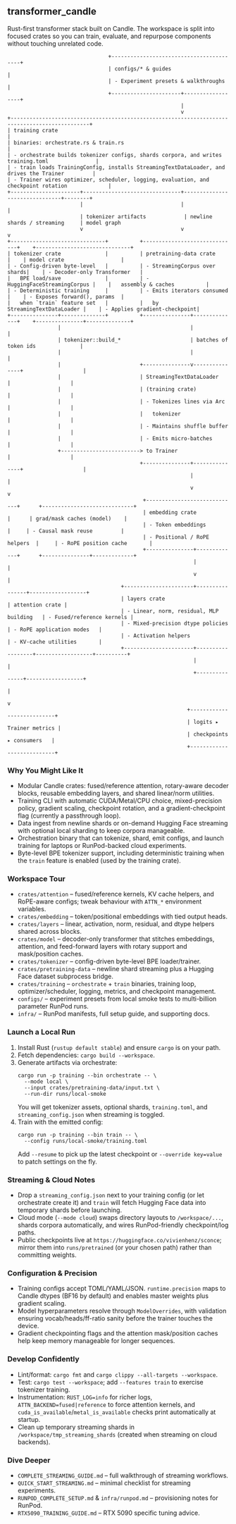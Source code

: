 ## transformer_candle

Rust-first transformer stack built on Candle. The workspace is split into focused crates so you can train, evaluate, and repurpose components without touching unrelated code.

```text
                                +-----------------------------------------+
                                | configs/* & guides                      |
                                | - Experiment presets & walkthroughs     |
                                +----------------------+------------------+
                                                       |
                                                       v
+-----------------------------------------------------------------------------------------------+
| training crate                                                                                |
| binaries: orchestrate.rs & train.rs                                                           |
| - orchestrate builds tokenizer configs, shards corpora, and writes training.toml               |
| - train loads TrainingConfig, installs StreamingTextDataLoader, and drives the Trainer         |
| - Trainer wires optimizer, scheduler, logging, evaluation, and checkpoint rotation             |
+----------------------+-------------------------------+-------------------------------+--------+
                       |                               |                               |
                       | tokenizer artifacts            | newline shards / streaming     | model graph
                       v                               v                               v
+------------------------------+          +------------------------------+    +------------------------------+
| tokenizer crate              |          | pretraining-data crate       |    | model crate                  |
| - Config-driven byte-level   |          | - StreamingCorpus over shards|    | - Decoder-only Transformer   |
|   BPE load/save              |          | - HuggingFaceStreamingCorpus |    |   assembly & caches          |
| - Deterministic training     |          | - Emits iterators consumed   |    | - Exposes forward(), params  |
|   when `train` feature set   |          |   by StreamingTextDataLoader |    | - Applies gradient-checkpoint|
+---------------+--------------+          +---------------+--------------+    +---------------+--------------+
                |                                         |                                   |
                | tokenizer::build_*                      | batches of token ids              |
                |                                         |                                   |
                |                         +---------------v---------------+                   |
                |                         | StreamingTextDataLoader       |                   |
                |                         | (training crate)              |                   |
                |                         | - Tokenizes lines via Arc     |                   |
                |                         |   tokenizer                   |                   |
                |                         | - Maintains shuffle buffer    |                   |
                |                         | - Emits micro-batches         |                   |
                +-------------------------> to Trainer                    |                   |
                                          +---------------+---------------+                   |
                                                          |                                   |
                                                          v                                   v
                                           +-----------------------------+      +-----------------------------+
                                           | embedding crate             |      | grad/mask caches (model)    |
                                           | - Token embeddings           |     | - Causal mask reuse         |
                                           | - Positional / RoPE helpers  |     | - RoPE position cache       |
                                           +---------------+-------------+      +---------------+-------------+
                                                           |                                   |
                                                           v                                   |
                                    +----------------------+----------------+------------------+
                                    | layers crate                             | attention crate |
                                    | - Linear, norm, residual, MLP building   | - Fused/reference kernels |
                                    | - Mixed-precision dtype policies         | - RoPE application modes   |
                                    | - Activation helpers                     | - KV-cache utilities       |
                                    +----------------------+------------------+------------------+----------+
                                                           |                                  |
                                                           +---------------+------------------+
                                                                           |
                                                                           v
                                                         +---------------------------+
                                                         | logits ▸ Trainer metrics |
                                                         | checkpoints ▸ consumers   |
                                                         +---------------------------+
```

### Why You Might Like It
- Modular Candle crates: fused/reference attention, rotary-aware decoder blocks, reusable embedding layers, and shared linear/norm utilities.
- Training CLI with automatic CUDA/Metal/CPU choice, mixed-precision policy, gradient scaling, checkpoint rotation, and a gradient-checkpoint flag (currently a passthrough loop).
- Data ingest from newline shards or on-demand Hugging Face streaming with optional local sharding to keep corpora manageable.
- Orchestration binary that can tokenize, shard, emit configs, and launch training for laptops or RunPod-backed cloud experiments.
- Byte-level BPE tokenizer support, including deterministic training when the `train` feature is enabled (used by the training crate).

### Workspace Tour
- `crates/attention` – fused/reference kernels, KV cache helpers, and RoPE-aware configs; tweak behaviour with `ATTN_*` environment variables.
- `crates/embedding` – token/positional embeddings with tied output heads.
- `crates/layers` – linear, activation, norm, residual, and dtype helpers shared across blocks.
- `crates/model` – decoder-only transformer that stitches embeddings, attention, and feed-forward layers with rotary support and mask/position caches.
- `crates/tokenizer` – config-driven byte-level BPE loader/trainer.
- `crates/pretraining-data` – newline shard streaming plus a Hugging Face dataset subprocess bridge.
- `crates/training` – `orchestrate` + `train` binaries, training loop, optimizer/scheduler, logging, metrics, and checkpoint management.
- `configs/` – experiment presets from local smoke tests to multi-billion parameter RunPod runs.
- `infra/` – RunPod manifests, full setup guide, and supporting docs.

### Launch a Local Run
1. Install Rust (`rustup default stable`) and ensure `cargo` is on your path.
2. Fetch dependencies: `cargo build --workspace`.
3. Generate artifacts via orchestrate:
   ```
   cargo run -p training --bin orchestrate -- \
     --mode local \
     --input crates/pretraining-data/input.txt \
     --run-dir runs/local-smoke
   ```
   You will get tokenizer assets, optional shards, `training.toml`, and `streaming_config.json` when streaming is toggled.
4. Train with the emitted config:
   ```
   cargo run -p training --bin train -- \
     --config runs/local-smoke/training.toml
   ```
   Add `--resume` to pick up the latest checkpoint or `--override key=value` to patch settings on the fly.

### Streaming & Cloud Notes
- Drop a `streaming_config.json` next to your training config (or let orchestrate create it) and `train` will fetch Hugging Face data into temporary shards before launching.
- Cloud mode (`--mode cloud`) swaps directory layouts to `/workspace/...`, shards corpora automatically, and wires RunPod-friendly checkpoint/log paths.
- Public checkpoints live at `https://huggingface.co/vivienhenz/sconce`; mirror them into `runs/pretrained` (or your chosen path) rather than committing weights.

### Configuration & Precision
- Training configs accept TOML/YAML/JSON. `runtime.precision` maps to Candle dtypes (BF16 by default) and enables master weights plus gradient scaling.
- Model hyperparameters resolve through `ModelOverrides`, with validation ensuring vocab/heads/ff-ratio sanity before the trainer touches the device.
- Gradient checkpointing flags and the attention mask/position caches help keep memory manageable for longer sequences.

### Develop Confidently
- Lint/format: `cargo fmt` and `cargo clippy --all-targets --workspace`.
- Test: `cargo test --workspace`; add `--features train` to exercise tokenizer training.
- Instrumentation: `RUST_LOG=info` for richer logs, `ATTN_BACKEND=fused|reference` to force attention kernels, and `cuda_is_available`/`metal_is_available` checks print automatically at startup.
- Clean up temporary streaming shards in `/workspace/tmp_streaming_shards` (created when streaming on cloud backends).

### Dive Deeper
- `COMPLETE_STREAMING_GUIDE.md` – full walkthrough of streaming workflows.
- `QUICK_START_STREAMING.md` – minimal checklist for streaming experiments.
- `RUNPOD_COMPLETE_SETUP.md` & `infra/runpod.md` – provisioning notes for RunPod.
- `RTX5090_TRAINING_GUIDE.md` – RTX 5090 specific tuning advice.
